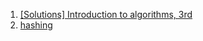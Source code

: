 1. [[Solutions] Introduction to algorithms, 3rd](http://sites.math.rutgers.edu/~ajl213/CLRS/CLRS.html)
2. [hashing](http://www2.compute.dtu.dk/courses/02282/2018/hashing/hashing1x1.pdf)